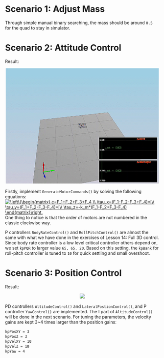 # Scenario 1: Adjust Mass
Through simple manual binary searching, the mass should be around `0.5` for the quad to stay in simulator.

# Scenario 2: Attitude Control
Result:
<p align="center">
<img src="animations/s2.gif" width="500"/>
</p>

Firstly, implement `GenerateMotorCommands()` by solving the following equations:</br>
<a href="https://www.codecogs.com/eqnedit.php?latex=\left\{\begin{matrix}&space;c=F_1&plus;F_2&plus;F_3&plus;F_4&space;\\&space;\tau_x=(F_1-F_2-F_3&plus;F_4)*l\\&space;\tau_y=(F_1&plus;F_2-F_3-F_4)*l\\&space;\tau_z=-k_m*(F_1-F_2&plus;F_3-F_4)&space;\end{matrix}\right." target="_blank"><img src="https://latex.codecogs.com/gif.latex?\left\{\begin{matrix}&space;c=F_1&plus;F_2&plus;F_3&plus;F_4&space;\\&space;\tau_x=(F_1-F_2-F_3&plus;F_4)*l\\&space;\tau_y=(F_1&plus;F_2-F_3-F_4)*l\\&space;\tau_z=-k_m*(F_1-F_2&plus;F_3-F_4)&space;\end{matrix}\right." title="\left\{\begin{matrix} c=F_1+F_2+F_3+F_4 \\ \tau_x=(F_1-F_2-F_3+F_4)*l\\ \tau_y=(F_1+F_2-F_3-F_4)*l\\ \tau_z=-k_m*(F_1-F_2+F_3-F_4) \end{matrix}\right." /></a></br>
One thing to notice is that the order of motors are not numbered in the classic clockwise way.

P controllers `BodyRateControl()` and `RollPitchControl()` are almost the same with what we have done in the exercises of Lesson 14: Full 3D control.
Since body rate controller is a low level critical controller others depend on, we set `kpPQR` to larger value `65, 65, 20`. Based on this setting, the `kpBank` for roll-pitch controller is tuned to `10` for quick settling and small overshoot.

# Scenario 3: Position Control
Result:
<p align="center">
<img src="animations/s3.gif" width="500"/>
</p>

PD controllers `AltitudeControl()` and `LateralPostionControl()`, and P controller `YawControl()` are implemented. The I part of `AltitudeControl()` will be done in the next scenario. For tuning the parameters, the velocity gains are kept 3~4 times larger than the position gains:
```
kpPosXY = 3
kpPosZ = 3
kpVelXY = 10
kpVelZ = 10
kpYaw = 4
```